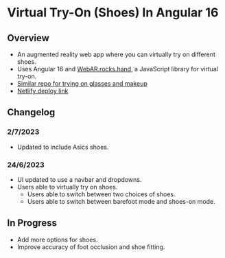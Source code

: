 # Virtual Try-On (Shoes) In Angular 16

## Overview
- An augmented reality web app where you can virtually try on different shoes.
- Uses Angular 16 and [WebAR.rocks.hand](https://github.com/WebAR-rocks/WebAR.rocks.hand), a JavaScript library for virtual try-on.
- [Similar repo for trying on glasses and makeup](https://github.com/Candyzorua/ar-demo-face)
- [Netlify deploy link](https://lmswebarshoe.netlify.app) 

## Changelog

### 2/7/2023
- Updated to include Asics shoes.

### 24/6/2023
- UI updated to use a navbar and dropdowns.
- Users able to virtually try on shoes.
  - Users able to switch between two choices of shoes.
  - Users able to switch between barefoot mode and shoes-on mode.

## In Progress
- Add more options for shoes.
- Improve accuracy of foot occlusion and shoe fitting.
  
